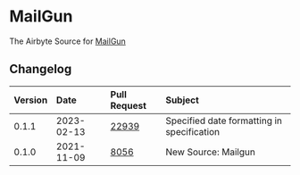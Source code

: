 # MailGun

The Airbyte Source for [MailGun](https://www.mailgun.com/)

## Changelog

| Version | Date       | Pull Request                                           | Subject             |
| :------ | :--------- | :----------------------------------------------------- | :------------------ |
| 0.1.1   | 2023-02-13 | [22939](https://github.com/airbytehq/airbyte/pull/22939) | Specified date formatting in specification |
| 0.1.0   | 2021-11-09 | [8056](https://github.com/airbytehq/airbyte/pull/8056) | New Source: Mailgun |
